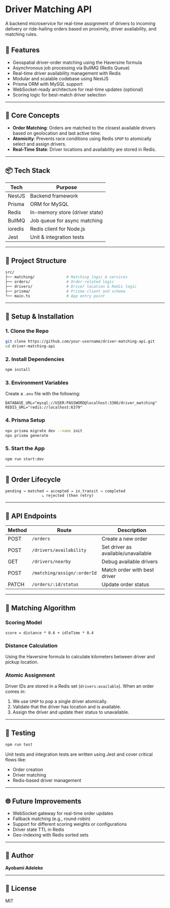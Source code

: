 # Driver Matching API

A backend microservice for real-time assignment of drivers to incoming delivery or ride-hailing orders based on proximity, driver availability, and matching rules.

## 🚀 Features

* Geospatial driver-order matching using the Haversine formula
* Asynchronous job processing via BullMQ (Redis Queue)
* Real-time driver availability management with Redis
* Modular and scalable codebase using NestJS
* Prisma ORM with MySQL support
* WebSocket-ready architecture for real-time updates (optional)
* Scoring logic for best-match driver selection

---

## 🧠 Core Concepts

* **Order Matching**: Orders are matched to the closest available drivers based on geolocation and last active time.
* **Atomicity**: Prevents race conditions using Redis `SPOP` to atomically select and assign drivers.
* **Real-Time State**: Driver locations and availability are stored in Redis.

---

## 📦 Tech Stack

| Tech    | Purpose                        |
| ------- | ------------------------------ |
| NestJS  | Backend framework              |
| Prisma  | ORM for MySQL                  |
| Redis   | In-memory store (driver state) |
| BullMQ  | Job queue for async matching   |
| ioredis | Redis client for Node.js       |
| Jest    | Unit & integration tests       |

---

## 📁 Project Structure

```bash
src/
├── matching/              # Matching logic & services
├── orders/                # Order-related logic
├── drivers/               # Driver location & Redis logic
├── prisma/                # Prisma client and schema
└── main.ts                # App entry point
```

---

## 🧪 Setup & Installation

### 1. Clone the Repo

```bash
git clone https://github.com/your-username/driver-matching-api.git
cd driver-matching-api
```

### 2. Install Dependencies

```bash
npm install
```

### 3. Environment Variables

Create a `.env` file with the following:

```env
DATABASE_URL="mysql://USER:PASSWORD@localhost:3306/driver_matching"
REDIS_URL="redis://localhost:6379"
```

### 4. Prisma Setup

```bash
npx prisma migrate dev --name init
npx prisma generate
```

### 5. Start the App

```bash
npm run start:dev
```

---

## 🔁 Order Lifecycle

```
pending → matched → accepted → in_transit → completed
                ↘ rejected (then retry)
```

---

## 📌 API Endpoints

| Method | Route                       | Description                         |
| ------ | --------------------------- | ----------------------------------- |
| POST   | `/orders`                   | Create a new order                  |
| POST   | `/drivers/availability`     | Set driver as available/unavailable |
| GET    | `/drivers/nearby`           | Debug available drivers             |
| POST   | `/matching/assign/:orderId` | Match order with best driver        |
| PATCH  | `/orders/:id/status`        | Update order status                 |

---

## 🧮 Matching Algorithm

### Scoring Model

```
score = distance * 0.6 + idleTime * 0.4
```

### Distance Calculation

Using the Haversine formula to calculate kilometers between driver and pickup location.

### Atomic Assignment

Driver IDs are stored in a Redis set (`drivers:available`). When an order comes in:

1. We use `SPOP` to pop a single driver atomically.
2. Validate that the driver has location and is available.
3. Assign the driver and update their status to unavailable.

---

## 🧪 Testing

```bash
npm run test
```

Unit tests and integration tests are written using Jest and cover critical flows like:

* Order creation
* Driver matching
* Redis-based driver management

---

## 🌐 Future Improvements

* WebSocket gateway for real-time order updates
* Fallback matching (e.g., round-robin)
* Support for different scoring weights or configurations
* Driver state TTL in Redis
* Geo-indexing with Redis sorted sets

---

## 👤 Author

**Ayobami Adeleke**

---

## 📄 License

MIT
